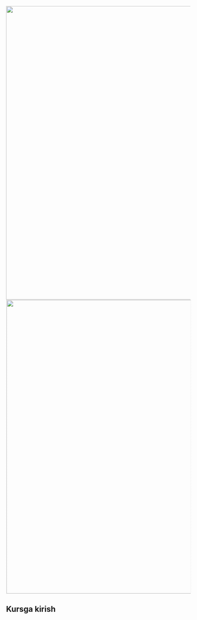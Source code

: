 <img src="https://telegra.ph/file/f7c89c5eade284fd63ab3.png" width="800"><img width="800" style="margin:0 auto; display: block; border:1px dotted rgba(0,0,0,0.1)" src="https://camo.githubusercontent.com/24b74a4d1a25c46e8d68cb58bba4df3de1059a53f0ef85d9a4be281e7a69a887/68747470733a2f2f7468756d62732e6766796361742e636f6d2f50696e6b5069657263696e6742756c6c2d73697a655f726573747269637465642e676966">## Kursga kirish